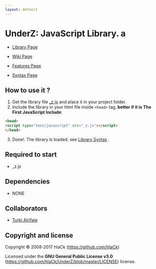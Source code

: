 ```yaml
---
layout: default
---
```

# UnderZ: JavaScript Library. a

* [Library Page](https://github.com/hlaCk/UnderZ) 

* [Wiki Page](https://github.com/hlaCk/UnderZ/wiki)

* [Features Page](https://github.com/hlaCk/UnderZ/wiki/Features)

* [Syntax Page](https://github.com/hlaCk/UnderZ/wiki/Syntax)

## How to use it ?
1. Get the library file [_z.js](https://github.com/hlaCk/UnderZ/blob/master/_z.js) and place it in your project folder.
2. Include the library in your html file inside `<head>` tag, **better if it is The First JavaScript Include**: 


```html
<head>
<script type="text/javascript" src="_z.js"></script>
</head>

```

3. Done!. The library is loaded. see [Library Syntax](https://github.com/hlaCk/UnderZ/wiki/Syntax) .

## Required to start
* _z.js

## Dependencies
* NONE

## Collaborators

* [Turki Alrifaie](https://github.com/BlackEagleSA)

## Copyright and license

Copyright © 2008-2017 hlaCk (https://github.com/hlaCk)

Licensed under the **GNU General Public License v3.0** (https://github.com/hlaCk/UnderZ/blob/master/LICENSE) license.